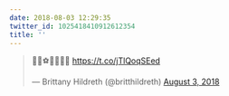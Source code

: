 ```yaml
---
date: 2018-08-03 12:29:35
twitter_id: 1025418410912612354
title: ''
---
```


<blockquote class="twitter-tweet"><p lang="und" dir="ltr">🤩😎⚽️💚💛💚💛 <a href="https://t.co/jTlQoqSEed">https://t.co/jTlQoqSEed</a></p>&mdash; Brittany Hildreth (@britthildreth) <a href="https://twitter.com/britthildreth/status/1025417483317137408?ref_src=twsrc%5Etfw">August 3, 2018</a></blockquote>
<script async src="https://platform.twitter.com/widgets.js" charset="utf-8"></script>
